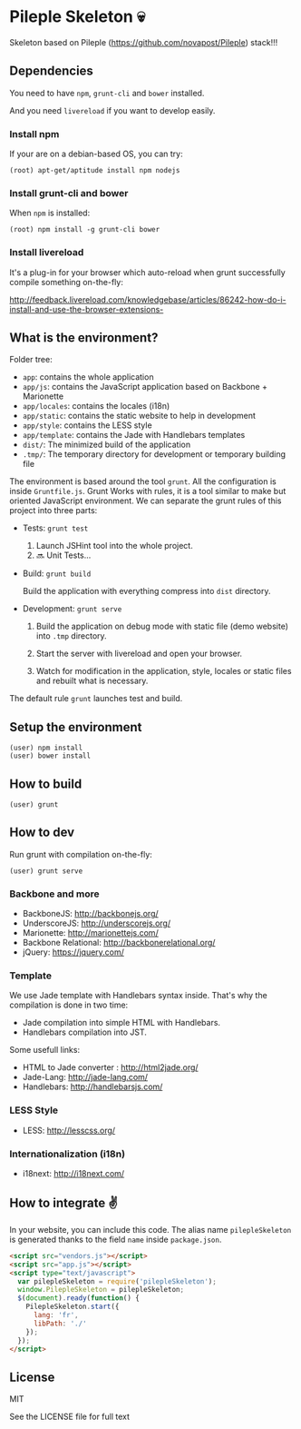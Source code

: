 # Pileple Skeleton :skull:

Skeleton based on Pileple (https://github.com/novapost/Pileple) stack!!!


## Dependencies

You need to have `npm`, `grunt-cli` and `bower` installed.

And you need `livereload` if you want to develop easily.


### Install npm

If your are on a debian-based OS, you can try:

```shell
(root) apt-get/aptitude install npm nodejs
```


### Install grunt-cli and bower

When `npm` is installed:

```shell
(root) npm install -g grunt-cli bower
```


### Install livereload

It's a plug-in for your browser which auto-reload when grunt successfully compile something on-the-fly:

http://feedback.livereload.com/knowledgebase/articles/86242-how-do-i-install-and-use-the-browser-extensions-


## What is the environment?

Folder tree:
- `app`: contains the whole application
- `app/js`: contains the JavaScript application based on Backbone + Marionette
- `app/locales`: contains the locales (i18n)
- `app/static`: contains the static website to help in development
- `app/style`: contains the LESS style
- `app/template`: contains the Jade with Handlebars templates
- `dist/`: The minimized build of the application
- `.tmp/`: The temporary directory for development or temporary building file

The environment is based around the tool `grunt`.
All the configuration is inside `Gruntfile.js`.
Grunt Works with rules, it is a tool similar to make but oriented JavaScript environment.
We can separate the grunt rules of this project into three parts:

- Tests: ```grunt test```

  1. Launch JSHint tool into the whole project.
  2. :soon: Unit Tests...


- Build: ```grunt build```

  Build the application with everything compress into `dist` directory.


- Development: ```grunt serve```

  1. Build the application on debug mode with static file (demo website) into `.tmp` directory.

  2. Start the server with livereload and open your browser.

  3. Watch for modification in the application, style, locales or static files and rebuilt what is necessary.


The default rule ```grunt``` launches test and build.


## Setup the environment

```shell
(user) npm install
(user) bower install
```


## How to build

```shell
(user) grunt
```


## How to dev

Run grunt with compilation on-the-fly:

```shell
(user) grunt serve
```


### Backbone and more

- BackboneJS: http://backbonejs.org/
- UnderscoreJS: http://underscorejs.org/
- Marionette: http://marionettejs.com/
- Backbone Relational: http://backbonerelational.org/
- jQuery: https://jquery.com/


### Template

We use Jade template with Handlebars syntax inside.
That's why the compilation is done in two time:

- Jade compilation into simple HTML with Handlebars.
- Handlebars compilation into JST.


Some usefull links:

- HTML to Jade converter : http://html2jade.org/
- Jade-Lang: http://jade-lang.com/
- Handlebars: http://handlebarsjs.com/


### LESS Style

- LESS: http://lesscss.org/


### Internationalization (i18n)

- i18next: http://i18next.com/


## How to integrate :v:

In your website, you can include this code.
The alias name `pilepleSkeleton` is generated thanks to the field `name` inside  `package.json`.

```html
<script src="vendors.js"></script>
<script src="app.js"></script>
<script type="text/javascript">
  var pilepleSkeleton = require('pilepleSkeleton');
  window.PilepleSkeleton = pilepleSkeleton;
  $(document).ready(function() {
    PilepleSkeleton.start({
      lang: 'fr',
      libPath: './'
    });
  });
</script>
```

## License

MIT

See the LICENSE file for full text
